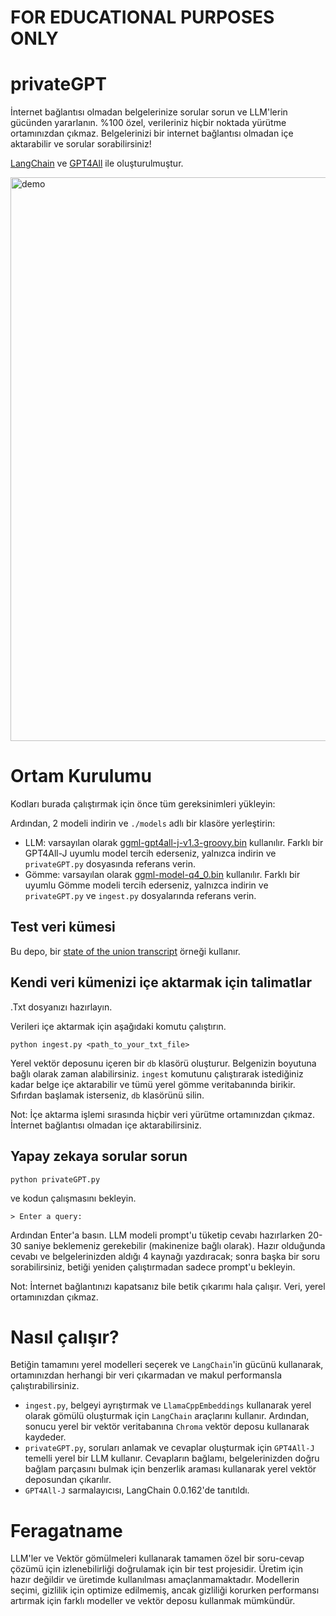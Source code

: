 # FOR EDUCATIONAL PURPOSES ONLY

# privateGPT
İnternet bağlantısı olmadan belgelerinize sorular sorun ve LLM'lerin gücünden yararlanın. %100 özel, verileriniz hiçbir noktada yürütme ortamınızdan çıkmaz. Belgelerinizi bir internet bağlantısı olmadan içe aktarabilir ve sorular sorabilirsiniz!

[LangChain](https://github.com/hwchase17/langchain) ve [GPT4All](https://github.com/nomic-ai/gpt4all) ile oluşturulmuştur.

<img width="902" alt="demo" src="https://user-images.githubusercontent.com/721666/236942256-985801c9-25b9-48ef-80be-3acbb4575164.png">

# Ortam Kurulumu

Kodları burada çalıştırmak için önce tüm gereksinimleri yükleyin:

Ardından, 2 modeli indirin ve `./models` adlı bir klasöre yerleştirin:
- LLM: varsayılan olarak [ggml-gpt4all-j-v1.3-groovy.bin](https://gpt4all.io/models/ggml-gpt4all-j-v1.3-groovy.bin) kullanılır. Farklı bir GPT4All-J uyumlu model tercih ederseniz, yalnızca indirin ve `privateGPT.py` dosyasında referans verin.
- Gömme: varsayılan olarak [ggml-model-q4_0.bin](https://huggingface.co/Pi3141/alpaca-native-7B-ggml/resolve/397e872bf4c83f4c642317a5bf65ce84a105786e/ggml-model-q4_0.bin) kullanılır. Farklı bir uyumlu Gömme modeli tercih ederseniz, yalnızca indirin ve `privateGPT.py` ve `ingest.py` dosyalarında referans verin.

## Test veri kümesi
Bu depo, bir [state of the union transcript](https://github.com/imartinez/privateGPT/blob/main/source_documents/state_of_the_union.txt) örneği kullanır.

## Kendi veri kümenizi içe aktarmak için talimatlar

.Txt dosyanızı hazırlayın.

Verileri içe aktarmak için aşağıdaki komutu çalıştırın.

```shell
python ingest.py <path_to_your_txt_file>
```

Yerel vektör deposunu içeren bir `db` klasörü oluşturur. Belgenizin boyutuna bağlı olarak zaman alabilirsiniz.
`ingest` komutunu çalıştırarak istediğiniz kadar belge içe aktarabilir ve tümü yerel gömme veritabanında birikir. Sıfırdan başlamak isterseniz, `db` klasörünü silin.

Not: İçe aktarma işlemi sırasında hiçbir veri yürütme ortamınızdan çıkmaz. İnternet bağlantısı olmadan içe aktarabilirsiniz.

## Yapay zekaya sorular sorun

```shell
python privateGPT.py
```

ve kodun çalışmasını bekleyin.

```shell
> Enter a query:
```

Ardından Enter'a basın. LLM modeli prompt'u tüketip cevabı hazırlarken 20-30 saniye beklemeniz gerekebilir (makinenize bağlı olarak). Hazır olduğunda cevabı ve belgelerinizden aldığı 4 kaynağı yazdıracak; sonra başka bir soru sorabilirsiniz, betiği yeniden çalıştırmadan sadece prompt'u bekleyin.

Not: İnternet bağlantınızı kapatsanız bile betik çıkarımı hala çalışır. Veri, yerel ortamınızdan çıkmaz.

# Nasıl çalışır?

Betiğin tamamını yerel modelleri seçerek ve `LangChain`'in gücünü kullanarak, ortamınızdan herhangi bir veri çıkarmadan ve makul performansla çalıştırabilirsiniz.

- `ingest.py`, belgeyi ayrıştırmak ve `LlamaCppEmbeddings` kullanarak yerel olarak gömülü oluşturmak için `LangChain` araçlarını kullanır. Ardından, sonucu yerel bir vektör veritabanına `Chroma` vektör deposu kullanarak kaydeder.
- `privateGPT.py`, soruları anlamak ve cevaplar oluşturmak için `GPT4All-J` temelli yerel bir LLM kullanır. Cevapların bağlamı, belgelerinizden doğru bağlam parçasını bulmak için benzerlik araması kullanarak yerel vektör deposundan çıkarılır.
- `GPT4All-J` sarmalayıcısı, LangChain 0.0.162'de tanıtıldı.

# Feragatname
LLM'ler ve Vektör gömülmeleri kullanarak tamamen özel bir soru-cevap çözümü için izlenebilirliği doğrulamak için bir test projesidir. Üretim için hazır değildir ve üretimde kullanılması amaçlanmamaktadır. Modellerin seçimi, gizlilik için optimize edilmemiş, ancak gizliliği korurken performansı artırmak için farklı modeller ve vektör deposu kullanmak mümkündür.
